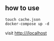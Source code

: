 ## how to use

```
touch cache.json
docker-compose up -d
```

visit [http:///localhost](http://localhost/)
